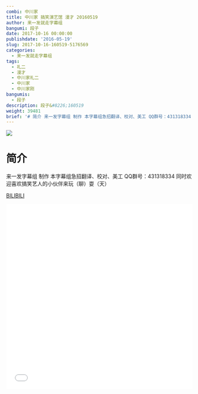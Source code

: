 ```yaml
---
combi: 中川家
title: 中川家 搞笑演艺馆 漫才 20160519
author: 来一发就走字幕组
bangumi: 段子
date: 2017-10-16 00:00:00
publishdate: '2016-05-19'
slug: 2017-10-16-160519-5176569
categories:
  - 来一发就走字幕组
tags:
  - 礼二
  - 漫才
  - 中川家礼二
  - 中川家
  - 中川家刚
bangumis:
  - 段子
description: 段子&#8226;160519
weight: 39481
brief: '# 简介 来一发字幕组 制作 本字幕组急招翻译、校对、美工 QQ群号：431318334 同时欢迎喜欢搞笑艺人的小伙伴来玩（聊）耍（天）'
---
```


![](https://i.imgur.com/BPvwMvE.jpg)

# 简介  
来一发字幕组 制作  本字幕组急招翻译、校对、美工   QQ群号：431318334 同时欢迎喜欢搞笑艺人的小伙伴来玩（聊）耍（天）

  [BILIBILI](https://www.bilibili.com/video/av5176569/)


<div class="vcontainer">  <iframe class='video' src="//www.bilibili.com/blackboard/player.html?aid=5176569" width="100%" height="500" frameborder="0" allowfullscreen="allowfullscreen"></iframe></div>
